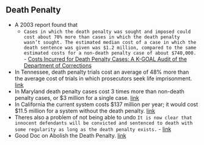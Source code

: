 ## Death Penalty
- A 2003 report found that
    - `Cases in which the death penalty was sought and imposed could cost about 70% more than cases in which the death penalty wasn’t sought. The estimated median cost of a case in which the death sentence was given was $1.2 million, compared to the same estimated costs for a non-death penalty case of about $740,000.` - [Costs Incurred for Death Penalty Cases: A K-GOAL Audit of the Department of Corrections](https://web.archive.org/web/20151109015151/http://www.kslpa.org/assets/files/reports/04pa03a.pdf)
- In Tennessee, death penalty trials cost an average of 48% more than the average cost of trials in which prosecutors seek life imprisonment. [link](http://www.deathpenaltyinfo.org/documents/deathpenalty.pdf)
- In Maryland death penalty cases cost 3 times more than non-death penalty cases, or $3 million for a single case. [link](http://www.urban.org/UploadedPDF/411625_md_death_penalty.pdf)
- In California the current system costs $137 million per year; it would cost $11.5 million for a system without the death penalty. [link](https://web.archive.org/web/20120229154704/http://www.deathpenalty.org/downloads/FINAL%20REPORT%20DEATH%20PENALTY%20ccfaj%20June%2030.2008.pdf)
- Theres also a problem of not being able to undo `It is now clear that innocent defendants will be convicted and sentenced to death with some regularity as long as the death penalty exists.` - [link](https://deathpenaltyinfo.org/policy-issues/innocence)
- Good Doc on Abolish the Death Penalty. [link](https://docs.google.com/document/d/1Jc30ECidjRdsP5BrSyt5lu07DOP6FB4PGmC9Ok9tiMI/edit)